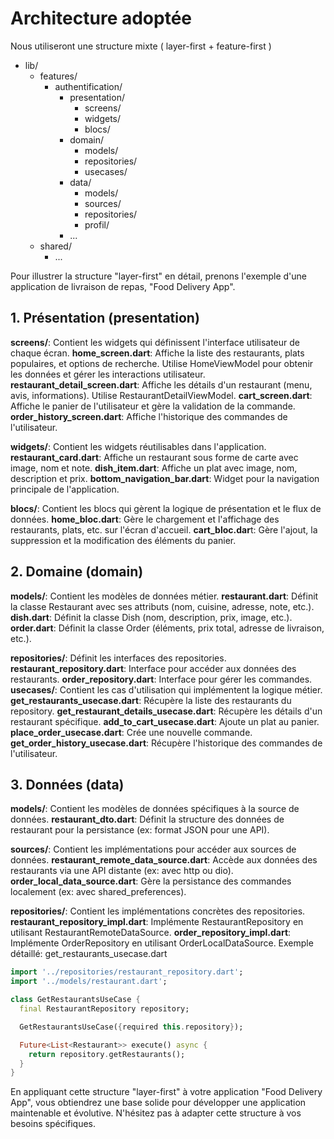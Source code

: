 # Architecture adoptée
Nous utiliseront une structure mixte ( layer-first + feature-first )
- lib/
  - features/
    - authentification/
      - presentation/
        - screens/
        - widgets/
        - blocs/
      - domain/
        - models/
        - repositories/
        - usecases/
      - data/
        - models/
        - sources/
        - repositories/
        - profil/
      - ...
  - shared/
    - ...

Pour illustrer la structure "layer-first" en détail, prenons l'exemple d'une application de livraison de repas, "Food Delivery App".

## 1. Présentation (presentation)

**screens/**: Contient les widgets qui définissent l'interface utilisateur de chaque écran.
**home_screen.dart**: Affiche la liste des restaurants, plats populaires, et options de recherche. Utilise HomeViewModel pour obtenir les données et gérer les interactions utilisateur.
**restaurant_detail_screen.dart**: Affiche les détails d'un restaurant (menu, avis, informations). Utilise RestaurantDetailViewModel.
**cart_screen.dart**: Affiche le panier de l'utilisateur et gère la validation de la commande.
**order_history_screen.dart**: Affiche l'historique des commandes de l'utilisateur.

**widgets/**: Contient les widgets réutilisables dans l'application.
**restaurant_card.dart**: Affiche un restaurant sous forme de carte avec image, nom et note.
**dish_item.dart**: Affiche un plat avec image, nom, description et prix.
**bottom_navigation_bar.dart**: Widget pour la navigation principale de l'application.

**blocs/**: Contient les blocs qui gèrent la logique de présentation et le flux de données.
**home_bloc.dart**: Gère le chargement et l'affichage des restaurants, plats, etc. sur l'écran d'accueil.
**cart_bloc.dar**t: Gère l'ajout, la suppression et la modification des éléments du panier.

## 2. Domaine (domain)

**models/**: Contient les modèles de données métier.
**restaurant.dart**: Définit la classe Restaurant avec ses attributs (nom, cuisine, adresse, note, etc.).
**dish.dart**: Définit la classe Dish (nom, description, prix, image, etc.).
**order.dart**: Définit la classe Order (éléments, prix total, adresse de livraison, etc.).

**repositories/**: Définit les interfaces des repositories.
**restaurant_repository.dart**: Interface pour accéder aux données des restaurants.
**order_repository.dart**: Interface pour gérer les commandes.
**usecases/**: Contient les cas d'utilisation qui implémentent la logique métier.
**get_restaurants_usecase.dart**: Récupère la liste des restaurants du repository.
**get_restaurant_details_usecase.dart**: Récupère les détails d'un restaurant spécifique.
**add_to_cart_usecase.dart**: Ajoute un plat au panier.
**place_order_usecase.dart**: Crée une nouvelle commande.
**get_order_history_usecase.dart**: Récupère l'historique des commandes de l'utilisateur.

## 3. Données (data)
**models/**: Contient les modèles de données spécifiques à la source de données.
**restaurant_dto.dart**: Définit la structure des données de restaurant pour la persistance (ex: format JSON pour une API).

**sources/**: Contient les implémentations pour accéder aux sources de données.
**restaurant_remote_data_source.dart**: Accède aux données des restaurants via une API distante (ex: avec http ou dio).
**order_local_data_source.dart**: Gère la persistance des commandes localement (ex: avec shared_preferences).

**repositories/**: Contient les implémentations concrètes des repositories.
**restaurant_repository_impl.dart**: Implémente RestaurantRepository en utilisant RestaurantRemoteDataSource.
**order_repository_impl.dart**: Implémente OrderRepository en utilisant OrderLocalDataSource.
Exemple détaillé: get_restaurants_usecase.dart

```dart
import '../repositories/restaurant_repository.dart';
import '../models/restaurant.dart';

class GetRestaurantsUseCase {
  final RestaurantRepository repository;

  GetRestaurantsUseCase({required this.repository});

  Future<List<Restaurant>> execute() async {
    return repository.getRestaurants();
  }
}
```
En appliquant cette structure "layer-first" à votre application "Food Delivery App", vous obtiendrez une base solide pour développer une application maintenable et évolutive. N'hésitez pas à adapter cette structure à vos besoins spécifiques.
